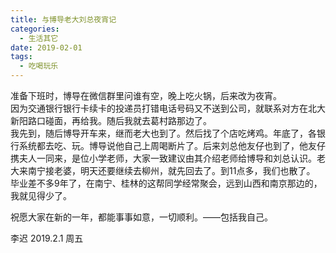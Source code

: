```yaml
---
title: 与博导老大刘总夜宵记
categories:
  - 生活其它
date: 2019-02-01
tags:
  - 吃喝玩乐
---
```

准备下班时，博导在微信群里问谁有空，晚上吃火锅，后来改为夜宵。  
因为交通银行银行卡续卡的投递员打错电话号码又不送到公司，就联系对方在北大新阳路口碰面，再给我。随后我就去葛村路那边了。  
我先到，随后博导开车来，继而老大也到了。然后找了个店吃烤鸡。年底了，各银行系统都去吃、玩。博导说他自己上周喝断片了。后来刘总他友仔也到了，他友仔携夫人一同来，是位小学老师，大家一致建议由其介绍老师给博导和刘总认识。老大来南宁接老婆，明天还要继续去柳州，就先回去了。到11点多，我们也散了。  
毕业差不多9年了，在南宁、桂林的这帮同学经常聚会，远到山西和南京那边的，我就见得少了。  

祝愿大家在新的一年，都能事事如意，一切顺利。——包括我自己。  

李迟 2019.2.1 周五
